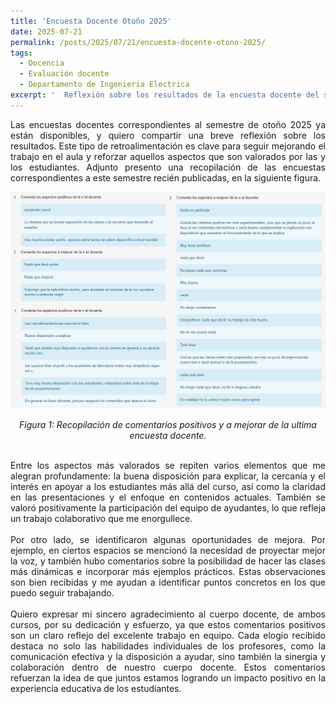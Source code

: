 ```yaml
---
title: 'Encuesta Docente Otoño 2025'
date: 2025-07-21
permalink: /posts/2025/07/21/encuesta-docente-otono-2025/
tags:
  - Docencia
  - Evaluación docente
  - Departamento de Ingenieria Electrica
excerpt: '  Reflexión sobre los resultados de la encuesta docente del semestre otoño 2025, destacando fortalezas y áreas de mejora para seguir avanzando en la docencia.'
---
```



<div style="text-align: justify;">Las encuestas docentes correspondientes al semestre de otoño 2025 ya están disponibles, y quiero compartir una breve reflexión sobre los resultados. Este tipo de retroalimentación es clave para seguir mejorando el trabajo en el aula y reforzar aquellos aspectos que son valorados por las y los estudiantes. Adjunto presento una recopilación de las encuestas correspondientes a este semestre recién publicadas, en la siguiente figura. </div>


<p align="center">
  <p align="center">
  <img src="/files/Encuestas_2025_01.png" alt="Recopilación de comentarios positivos y a mejorar de la ultima encuesta docente.">
</p>
<p align="center">
  <em>Figura 1: Recopilación de comentarios positivos y a mejorar de la ultima encuesta docente.</em>
</p>

<br>
<div style="text-align: justify;">Entre los aspectos más valorados se repiten varios elementos que me alegran profundamente: la buena disposición para explicar, la cercanía y el interés en apoyar a los estudiantes más allá del curso, así como la claridad en las presentaciones y el enfoque en contenidos actuales. También se valoró positivamente la participación del equipo de ayudantes, lo que refleja un trabajo colaborativo que me enorgullece.</div>
<br>
<div style="text-align: justify;">Por otro lado, se identificaron algunas oportunidades de mejora. Por ejemplo, en ciertos espacios se mencionó la necesidad de proyectar mejor la voz, y también hubo comentarios sobre la posibilidad de hacer las clases más dinámicas e incorporar más ejemplos prácticos. Estas observaciones son bien recibidas y me ayudan a identificar puntos concretos en los que puedo seguir trabajando.
</div>
<br>
<div style="text-align: justify;">Quiero expresar mi sincero agradecimiento al cuerpo docente, de ambos cursos, por su dedicación y esfuerzo, ya que estos comentarios positivos son un claro reflejo del excelente trabajo en equipo. Cada elogio recibido destaca no solo las habilidades individuales de los profesores, como la comunicación efectiva y la disposición a ayudar, sino también la sinergia y colaboración dentro de nuestro cuerpo docente. Estos comentarios refuerzan la idea de que juntos estamos logrando un impacto positivo en la experiencia educativa de los estudiantes. </div>
